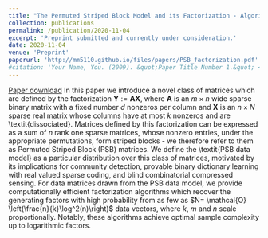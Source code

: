 ```yaml
---
title: "The Permuted Striped Block Model and its Factorization - Algorithms with Recovery Guarantees"
collection: publications
permalink: /publication/2020-11-04
excerpt: 'Preprint submitted and currently under consideration.'
date: 2020-11-04
venue: 'Preprint'
paperurl: 'http://mm5110.github.io/files/papers/PSB_factorization.pdf'
#citation: 'Your Name, You. (2009). &quot;Paper Title Number 1.&quot; <i>Journal 1</i>. 1(1).'
---
```


[Paper download](http://mm5110.github.io/files/papers/PSB_factorization.pdf)
In this paper we introduce a novel class of matrices which are defined by the factorization $\textbf{Y} :=\textbf{A}\textbf{X}$, where $\textbf{A}$ is an $m \times n$ wide sparse binary matrix with a fixed number $d$ nonzeros per column and $\textbf{X}$ is an $n \times N$ sparse real matrix whose columns have at most $k$ nonzeros and are \textit{dissociated}. Matrices defined by this factorization can be expressed as a sum of $n$ rank one sparse matrices, whose nonzero entries, under the appropriate permutations, form striped blocks - we therefore refer to them as Permuted Striped Block (PSB) matrices. We define the \textit{PSB data model} as a particular distribution over this class of matrices, motivated by its implications for community detection, provable binary dictionary learning with real valued sparse coding, and blind combinatorial compressed sensing. For data matrices drawn from the PSB data model, we provide computationally efficient factorization algorithms which recover the generating factors with high probability from as few as $N= \mathcal{O} \left(\frac{n}{k}\log^2(n)\right)$ data vectors, where $k$, $m$ and $n$ scale proportionally. Notably, these algorithms achieve optimal sample complexity up to logarithmic factors.